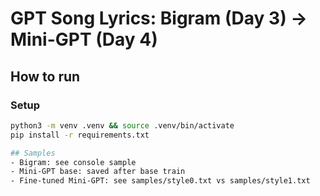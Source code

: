 # GPT Song Lyrics: Bigram (Day 3) → Mini-GPT (Day 4)

## How to run
### Setup
```bash
python3 -m venv .venv && source .venv/bin/activate
pip install -r requirements.txt

## Samples
- Bigram: see console sample
- Mini-GPT base: saved after base train
- Fine-tuned Mini-GPT: see samples/style0.txt vs samples/style1.txt

